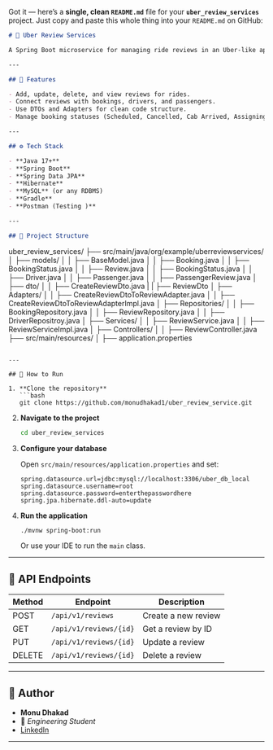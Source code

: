 Got it — here’s a **single, clean `README.md`** file for your **`uber_review_services`** project. Just copy and paste this whole thing into your `README.md` on GitHub:

```markdown
# 🚖 Uber Review Services

A Spring Boot microservice for managing ride reviews in an Uber-like application.

---

## 📌 Features

- Add, update, delete, and view reviews for rides.
- Connect reviews with bookings, drivers, and passengers.
- Use DTOs and Adapters for clean code structure.
- Manage booking statuses (Scheduled, Cancelled, Cab Arrived, Assigning Driver, In Ride, Completed).

---

## ⚙️ Tech Stack

- **Java 17+**
- **Spring Boot**
- **Spring Data JPA**
- **Hibernate**
- **MySQL** (or any RDBMS)
- **Gradle**
- **Postman (Testing )**

---

## 📁 Project Structure

```

uber\_review\_services/
├── src/main/java/org/example/uberreviewservices/
│   ├── models/
│   │   ├── BaseModel.java
│   │   ├── Booking.java
│   │   ├── BookingStatus.java
│   │   ├── Review.java
│   │   ├── BookingStatus.java
│   │   ├── Driver.java
│   │   ├── Passenger.java
│   │   ├── PassengerReview.java
│   ├── dto/
│   │   ├── CreateReviewDto.java
|   |   ├── ReviewDto
│   ├── Adapters/
│   │   ├── CreateReviewDtoToReviewAdapter.java
│   │   ├── CreateReviewDtoToReviewAdapterImpl.java
│   ├── Repositories/
│   │   ├── BookingRepository.java
│   │   ├── ReviewRepository.java
│   │   ├── DriverRepositroy.java
│   ├── Services/
│   │   ├── ReviewService.java
│   │   ├── ReviewServiceImpl.java
│   ├── Controllers/
│   │   ├── ReviewController.java
├── src/main/resources/
│   ├── application.properties

````

---

## 🚀 How to Run

1. **Clone the repository**
   ```bash
   git clone https://github.com/monudhakad1/uber_review_service.git
````

2. **Navigate to the project**

   ```bash
   cd uber_review_services
   ```

3. **Configure your database**

   Open `src/main/resources/application.properties` and set:

   ```properties
   spring.datasource.url=jdbc:mysql://localhost:3306/uber_db_local
   spring.datasource.username=root
   spring.datasource.password=enterthepasswordhere
   spring.jpa.hibernate.ddl-auto=update
   ```

4. **Run the application**

   ```bash
   ./mvnw spring-boot:run
   ```

   Or use your IDE to run the `main` class.

---

## 📡 API Endpoints

| Method | Endpoint            | Description         |
| ------ | ------------------- | ------------------- |
| POST   | `/api/v1/reviews`      | Create a new review |
| GET    | `/api/v1/reviews/{id}` | Get a review by ID  |
| PUT    | `/api/v1/reviews/{id}` | Update a review     |
| DELETE | `/api/v1/reviews/{id}` | Delete a review     |

---

## 👤 Author

* **Monu Dhakad**
* 📌 *Engineering Student*
* [LinkedIn](https://www.linkedin.com/in/monu-dhakad-42b525276/)

---


